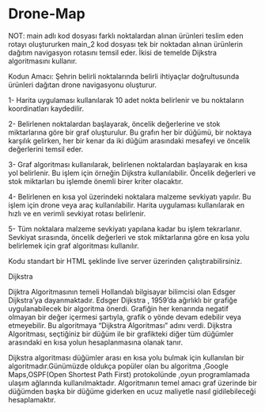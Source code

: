# Drone-Map

NOT: main adlı kod dosyası farklı noktalardan alınan ürünleri teslim eden rotayı oluştururken main_2 kod dosyası tek bir noktadan alınan ürünlerin dağıtım navigasyon rotasını temsil eder. İkisi de temelde Dijkstra algoritmasını kullanır.

Kodun Amacı: Şehrin belirli noktalarında belirli ihtiyaçlar doğrultusunda ürünleri dağıtan drone navigasyonu oluşturur.

1- Harita uygulaması kullanılarak 10 adet nokta belirlenir ve bu noktaların koordinatları kaydedilir.

2- Belirlenen noktalardan başlayarak, öncelik değerlerine ve stok miktarlarına göre bir graf oluşturulur. Bu grafın her bir düğümü, bir noktaya karşılık gelirken, her bir kenar da iki düğüm arasındaki mesafeyi ve öncelik değerlerini temsil eder.

3- Graf algoritması kullanılarak, belirlenen noktalardan başlayarak en kısa yol belirlenir. Bu işlem için örneğin Dijkstra kullanılabilir. Öncelik değerleri ve stok miktarları bu işlemde önemli birer kriter olacaktır.

4- Belirlenen en kısa yol üzerindeki noktalara malzeme sevkiyatı yapılır. Bu işlem için drone veya araç kullanılabilir. Harita uygulaması kullanılarak en hızlı ve en verimli sevkiyat rotası belirlenir.

5- Tüm noktalara malzeme sevkiyatı yapılana kadar bu işlem tekrarlanır. Sevkiyat sırasında, öncelik değerleri ve stok miktarlarına göre en kısa yolu belirlemek için graf algoritması kullanılır.

Kodu standart bir HTML şeklinde live server üzerinden çalıştırabilirsiniz.


Dijkstra

Dijktra Algoritmasının temeli Hollandalı bilgisayar bilimcisi olan Edsger Dijkstra’ya dayanmaktadır.  Edsger Dijkstra , 1959’da ağırlıklı bir grafiğe uygulanabilecek bir algoritma önerdi. Grafiğin her kenarında negatif olmayan bir değer içermesi şartıyla, grafik o yönde devam edebilir veya etmeyebilir. Bu algoritmaya “Dijkstra Algoritması” adını verdi. Dijkstra Algoritması, seçtiğiniz bir düğüm ile bir grafikteki diğer tüm düğümler arasındaki en kısa yolun hesaplanmasına olanak tanır.

Dijkstra  algoritması düğümler arası en kısa yolu bulmak için kullanılan bir algoritmadır.Günümüzde oldukça popüler olan bu algoritma ,Google Maps,OSPF(Open Shortest Path First) protokolünde ,oyun programlamada ulaşım ağlarında kullanılmaktadır.
Algoritmanın temel amacı graf üzerinde bir düğümden başka bir düğüme giderken en ucuz maliyetle nasıl gidilebileceği hesaplamaktır.

